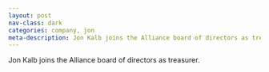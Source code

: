 ```yaml
---
layout: post
nav-class: dark
categories: company, jon
meta-description: Jon Kalb joins the Alliance board of directors as treasurer.
---
```

Jon Kalb joins the Alliance board of directors as treasurer.

